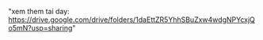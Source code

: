 "xem them tai day:
https://drive.google.com/drive/folders/1daEttZR5YhhSBuZxw4wdgNPYcxjQo5mN?usp=sharing" 
